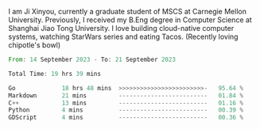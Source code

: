 I am Ji Xinyou, currently a graduate student of MSCS at Carnegie Mellon University. Previously, I received my B.Eng degree in Computer Science at Shanghai Jiao Tong University.
I love building cloud-native computer systems, watching StarWars series and eating Tacos. (Recently loving chipotle's bowl)

<!--START_SECTION:waka-->

```rust
From: 14 September 2023 - To: 21 September 2023

Total Time: 19 hrs 39 mins

Go             18 hrs 48 mins  >>>>>>>>>>>>>>>>>>>>>>>>-   95.64 %
Markdown       21 mins         -------------------------   01.84 %
C++            13 mins         -------------------------   01.16 %
Python         4 mins          -------------------------   00.39 %
GDScript       4 mins          -------------------------   00.36 %
```

<!--END_SECTION:waka-->
